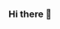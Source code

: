 ### Hi there 👋

<!--
**PavloAntoniv/PavloAntoniv** is a ✨ _special_ ✨ repository because its `README.md` (this file) appears on your GitHub profile.


## 🌐 Socials:
[![Instagram](https://img.shields.io/badge/Instagram-%23E4405F.svg?logo=Instagram&logoColor=white)](https://instagram.com/Pavlo_Antoniv) [![LinkedIn](https://img.shields.io/badge/LinkedIn-%230077B5.svg?logo=linkedin&logoColor=white)](https://linkedin.com/in/Pavlo Antoniv) [![Twitter](https://img.shields.io/badge/Twitter-%231DA1F2.svg?logo=Twitter&logoColor=white)](https://twitter.com/Pavlo Antoniv) 

# 💻 Tech Stack:
![JavaScript](https://img.shields.io/badge/javascript-%23323330.svg?style=for-the-badge&logo=javascript&logoColor=%23F7DF1E) ![NodeJS](https://img.shields.io/badge/node.js-6DA55F?style=for-the-badge&logo=node.js&logoColor=white) ![React](https://img.shields.io/badge/react-%2320232a.svg?style=for-the-badge&logo=react&logoColor=%2361DAFB) ![CSS3](https://img.shields.io/badge/css3-%231572B6.svg?style=for-the-badge&logo=css3&logoColor=white) ![HTML5](https://img.shields.io/badge/html5-%23E34F26.svg?style=for-the-badge&logo=html5&logoColor=white) ![Webpack](https://img.shields.io/badge/webpack-%238DD6F9.svg?style=for-the-badge&logo=webpack&logoColor=black) ![SASS](https://img.shields.io/badge/SASS-hotpink.svg?style=for-the-badge&logo=SASS&logoColor=white)
# 📊 GitHub Stats:
![](https://github-readme-stats.vercel.app/api?username=PavloAntoniv&theme=radical&hide_border=false&include_all_commits=true&count_private=false)<br/>
![](https://github-readme-streak-stats.herokuapp.com/?user=PavloAntoniv&theme=radical&hide_border=false)<br/>
![](https://github-readme-stats.vercel.app/api/top-langs/?username=PavloAntoniv&theme=radical&hide_border=false&include_all_commits=true&count_private=false&layout=compact)

### 😂 Random Dev Meme
<img src="https://random-memer.herokuapp.com/" width="512px"/>

---
[![](https://visitcount.itsvg.in/api?id=PavloAntoniv&icon=0&color=0)](https://visitcount.itsvg.in)


